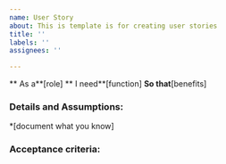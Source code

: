 ```yaml
---
name: User Story
about: This is template is for creating user stories
title: ''
labels: ''
assignees: ''

---
```


** As a**[role]
** I need**[function]
**So that**[benefits]
### Details and Assumptions:
*[document what you know]


### Acceptance criteria:
